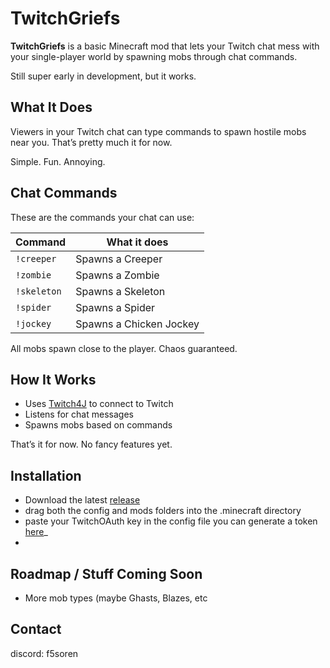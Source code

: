 # TwitchGriefs

**TwitchGriefs** is a basic Minecraft mod that lets your Twitch chat mess with your single-player world by spawning mobs through chat commands.

Still super early in development, but it works.


## What It Does

Viewers in your Twitch chat can type commands to spawn hostile mobs near you. That’s pretty much it for now.

Simple. Fun. Annoying.


## Chat Commands

These are the commands your chat can use:

| Command     | What it does            |
|-------------|--------------------------|
| `!creeper`  | Spawns a Creeper         |
| `!zombie`   | Spawns a Zombie          |
| `!skeleton` | Spawns a Skeleton        |
| `!spider`   | Spawns a Spider          |
| `!jockey`   | Spawns a Chicken Jockey  |

All mobs spawn close to the player. Chaos guaranteed.

## How It Works

- Uses [Twitch4J](https://github.com/twitch4j/twitch4j) to connect to Twitch
- Listens for chat messages
- Spawns mobs based on commands

That’s it for now. No fancy features yet.

## Installation 

- Download the latest [release](https://github.com/jonejadave/twitch-griefs-1.21.5/releases/latest/download/twitch-griefs-1.0.0.zip)
- drag both the config and mods folders into the .minecraft directory
- paste your TwitchOAuth key in the config file you can generate a token [here](https://twitchtokengenerator.com/)_
- 

## Roadmap / Stuff Coming Soon

- More mob types (maybe Ghasts, Blazes, etc

## Contact

discord: f5soren 
